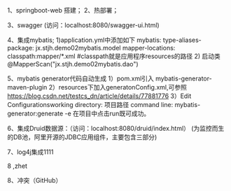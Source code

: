 1、springboot-web 搭建；
2、热部署；

3、swagger (访问：localhost:8080/swagger-ui.html)

4、集成mybatis;
   1)application.yml中添加如下
    mybatis:
      type-aliases-package: jx.stjh.demo02mybatis.model
      mapper-locations: classpath:mapper/*.xml  #classpath就是应用程序resources的路径
   2) 启动类 @MapperScan("jx.stjh.demo02mybatis.dao")
   
5、mybatis generator代码自动生成
  1）pom.xml引入 mybatis-generator-maven-plugin
  2）resources下加入generatonConfig.xml,可参照 https://blog.csdn.net/testcs_dn/article/details/77881776
  3）Edit Configurationsworking 
     directory: 项目路径
     command line: mybatis-generator:generate -e
     在项目中点击run既可成功。
     
6、集成Druid数据源：（访问：localhost:8080/druid/index.html）
   (为监控而生的DB池，阿里开源的JDBC应用组件，主要包含三部分)
   
7、log4j集成1111

8  ,zhet

8、冲突（GitHub）
